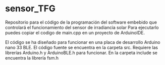 # sensor_TFG
Repositorio para el código de la programación del software embebido que controlará el funcionamiento del sensor de irradiancia solar
Para ejecutarlo puedes copiar el codigo de main.cpp en un proyecto de ArduinoIDE.

El código se ha diseñado para funcionar en una placa de desarrollo Arduino nano 33 BLE.
El código fuente se encuentra en la carpeta src.
Requiere las librerías Arduino.h y ArduinoBLE.h para funcionar.
En la carpeta include se encuentra la librería fsm.h
